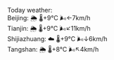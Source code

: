 Today weather:  
Beijing: 🌦   🌡️+9°C 🌬️←7km/h  
Tianjin: 🌦   🌡️+9°C 🌬️↙11km/h  
Shijiazhuang: ☁️   🌡️+9°C 🌬️↓6km/h  
Tangshan: 🌦   🌡️+8°C 🌬️↖4km/h  
